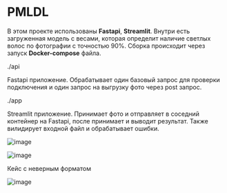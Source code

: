 # PMLDL

В этом проекте использованы **Fastapi**, **Streamlit**. 
Внутри есть загруженная модель с весами, которая определит наличие светлых волос по фотографии с точностью 90%. 
Сборка происходит через запуск **Docker-compose** файла.

./api

Fastapi приложение. Обрабатывает один базовый запрос для проверки подключения и один запрос на выгрузку фото через post запрос.

./app

Streamlit приложение. Принимает фото и отправляет в соседний контейнер на Fastapi, после принимает и выводит результат.
Также вилидирует входной файл и обрабатывает ошибки.

![image](https://github.com/user-attachments/assets/9f3d2e27-dc70-41b9-bd42-650e8cc2ed7f)

![image](https://github.com/user-attachments/assets/ecfc755f-4bf6-4a21-a57d-a6d22870202c)


Кейс с неверным форматом

![image](https://github.com/user-attachments/assets/0ad25778-f6cc-4323-8717-0401cb6882fa)


